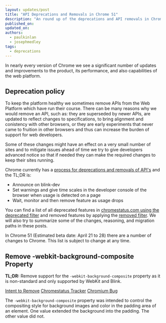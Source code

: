 ```yaml
---
layout: updates/post
title: "API Deprecations and Removals in Chrome 51"
description: "An round up of the deprecations and API removals in Chrome to help you plan."
published_on: 
updated_on: 
authors:
  - paulkinlan
  - josephmedley
tags:
  - deprecations
---
```


In nearly every version of Chrome we see a significant number of updates and
improvements to the product, its performance, and also capabilities of the web
platform.

## Deprecation policy

To keep the platform healthy we sometimes remove APIs from the Web Platform which
have run their course.  There can be many reasons why we would remove an API, such
as: they are superseded by newer APIs, are updated to reflect changes to
specifications, to bring alignment and conistency with other browsers, or they are
early experiments that never came to fruition in other browsers and thus 
can increase the burden of support for web developers.

Some of these changes might have an effect on a very small number of sites and
to mitigate issues ahead of time we try to give developers advanced notice so
that if needed they can make the required changes to keep their sites running.

Chrome currently has a
[process for deprecations and removals of API's](http://www.chromium.org/blink#TOC-Launch-Process:-Deprecation)
and the TL;DR is:

* Announce on blink-dev
* Set warnings and give time scales in the developer console of the browser when
  usage is detected on a page
* Wait, monitor and then remove feature as usage drops

You can find a list of all deprecated features in
[chromestatus.com using the deprecated filter](https://www.chromestatus.com/features#deprecated)
and removed features by applying the
[removed filter](https://www.chromestatus.com/features#removed). We will also 
try to summarize some of the changes, reasoning, and migration paths in 
these posts.

In Chrome 51 (Estimated beta date: April 21 to 28) there are a number of changes to Chrome. 
This list is subject to change at any time.

## Remove -webkit-background-composite Property

**TL;DR:** Remove support for the `-webkit-background-composite` property as it is non-standard and only supported by WebKit and Blink.

[Intent to Remove]() 
[Chromestatus Tracker](https://www.chromestatus.com/feature/6607299456008192) 
[Chromium Bug](https://code.google.com/p/chromium/issues/detail?id=498588)

The `-webkit-background-composite` property was intended to control the compositing style for background images and color in the padding area of an element. One value extended the background into the padding. The other value did not. 
